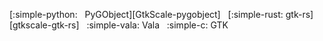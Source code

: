 [:simple-python: &nbsp; PyGObject][GtkScale-pygobject] &nbsp;
[:simple-rust: gtk-rs][gtkscale-gtk-rs] &nbsp;
:simple-vala: Vala &nbsp;
:simple-c: GTK 


